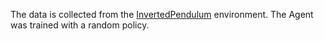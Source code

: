 The data is collected from the [InvertedPendulum](https://gymnasium.farama.org/environments/mujoco/inverted_pendulum/) environment. The Agent was trained with a random policy.
